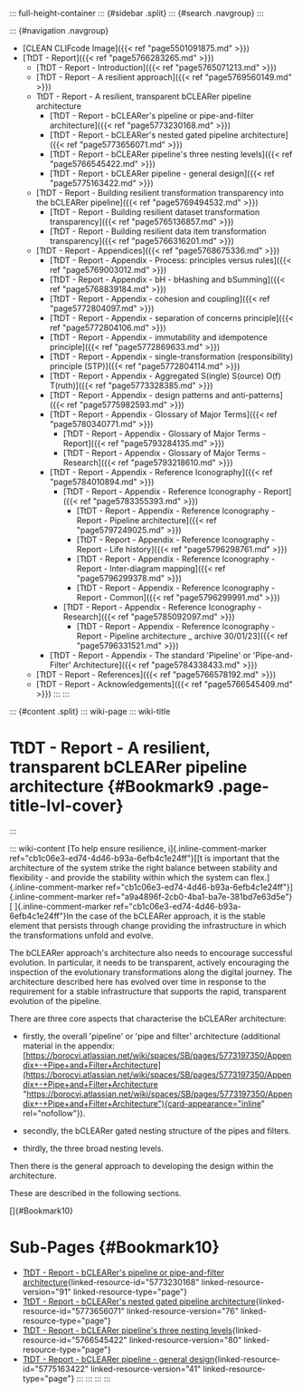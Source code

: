 ::: full-height-container
::: {#sidebar .split}
::: {#search .navgroup}
:::

::: {#navigation .navgroup}
-   [CLEAN CLIFcode Image]({{< ref "page5501091875.md" >}})
-   [TtDT - Report]({{< ref "page5766283265.md" >}})
    -   [TtDT - Report - Introduction]({{< ref "page5765071213.md" >}})
    -   [TtDT - Report - A resilient approach]({{< ref "page5769560149.md" >}})
    -   TtDT - Report - A resilient, transparent bCLEARer pipeline
        architecture
        -   [TtDT - Report - bCLEARer\'s pipeline or pipe-and-filter
            architecture]({{< ref "page5773230168.md" >}})
        -   [TtDT - Report - bCLEARer\'s nested gated pipeline
            architecture]({{< ref "page5773656071.md" >}})
        -   [TtDT - Report - bCLEARer pipeline\'s three nesting
            levels]({{< ref "page5766545422.md" >}})
        -   [TtDT - Report - bCLEARer pipeline - general
            design]({{< ref "page5775163422.md" >}})
    -   [TtDT - Report - Building resilient transformation transparency
        into the bCLEARer pipeline]({{< ref "page5769494532.md" >}})
        -   [TtDT - Report - Building resilient dataset transformation
            transparency]({{< ref "page5765136857.md" >}})
        -   [TtDT - Report - Building resilient data item transformation
            transparency]({{< ref "page5766316201.md" >}})
    -   [TtDT - Report - Appendices]({{< ref "page5768675336.md" >}})
        -   [TtDT - Report - Appendix - Process: principles versus
            rules]({{< ref "page5769003012.md" >}})
        -   [TtDT - Report - Appendix - bH - bHashing and
            bSumming]({{< ref "page5768839184.md" >}})
        -   [TtDT - Report - Appendix - cohesion and
            coupling]({{< ref "page5772804097.md" >}})
        -   [TtDT - Report - Appendix - separation of concerns
            principle]({{< ref "page5772804106.md" >}})
        -   [TtDT - Report - Appendix - immutability and idempotence
            principle]({{< ref "page5772869633.md" >}})
        -   [TtDT - Report - Appendix - single-transformation
            (responsibility) principle (STP)]({{< ref "page5772804114.md" >}})
        -   [TtDT - Report - Appendix - Aggregated S(ingle) S(ource)
            O(f) T(ruth)]({{< ref "page5773328385.md" >}})
        -   [TtDT - Report - Appendix - design patterns and
            anti-patterns]({{< ref "page5775982593.md" >}})
        -   [TtDT - Report - Appendix - Glossary of Major
            Terms]({{< ref "page5780340771.md" >}})
            -   [TtDT - Report - Appendix - Glossary of Major Terms -
                Report]({{< ref "page5793284135.md" >}})
            -   [TtDT - Report - Appendix - Glossary of Major Terms -
                Research]({{< ref "page5793218610.md" >}})
        -   [TtDT - Report - Appendix - Reference
            Iconography]({{< ref "page5784010894.md" >}})
            -   [TtDT - Report - Appendix - Reference Iconography -
                Report]({{< ref "page5783355393.md" >}})
                -   [TtDT - Report - Appendix - Reference Iconography -
                    Report - Pipeline architecture]({{< ref "page5797249025.md" >}})
                -   [TtDT - Report - Appendix - Reference Iconography -
                    Report - Life history]({{< ref "page5796298761.md" >}})
                -   [TtDT - Report - Appendix - Reference Iconography -
                    Report - Inter-diagram mapping]({{< ref "page5796299378.md" >}})
                -   [TtDT - Report - Appendix - Reference Iconography -
                    Report - Common]({{< ref "page5796299991.md" >}})
            -   [TtDT - Report - Appendix - Reference Iconography -
                Research]({{< ref "page5785092097.md" >}})
                -   [TtDT - Report - Appendix - Reference Iconography -
                    Report - Pipeline architecture \_ archive
                    30/01/23]({{< ref "page5796331521.md" >}})
        -   [TtDT - Report - Appendix - The standard \'Pipeline\' or
            \'Pipe-and-Filter\' Architecture]({{< ref "page5784338433.md" >}})
    -   [TtDT - Report - References]({{< ref "page5766578192.md" >}})
    -   [TtDT - Report - Acknowledgements]({{< ref "page5766545409.md" >}})
:::
:::

::: {#content .split}
::: wiki-page
::: wiki-title
# TtDT - Report - A resilient, transparent bCLEARer pipeline architecture {#Bookmark9 .page-title-lvl-cover}
:::

::: wiki-content
[To help ensure resilience, i]{.inline-comment-marker
ref="cb1c06e3-ed74-4d46-b93a-6efb4c1e24ff"}[[t is important that the
architecture of the system strike the right balance between stability
and flexibility - and provide the stability within which the system can
flex.]{.inline-comment-marker
ref="cb1c06e3-ed74-4d46-b93a-6efb4c1e24ff"}]{.inline-comment-marker
ref="a9a4896f-2cb0-4ba1-ba7e-381bd7e63d5e"}[ ]{.inline-comment-marker
ref="cb1c06e3-ed74-4d46-b93a-6efb4c1e24ff"}In the case of the bCLEARer
approach, it is the stable element that persists through change
providing the infrastructure in which the transformations unfold and
evolve.

The bCLEARer approach's architecture also needs to encourage successful
evolution. In particular, it needs to be transparent, actively
encouraging the inspection of the evolutionary transformations along the
digital journey. The architecture described here has evolved over time
in response to the requirement for a stable infrastructure that supports
the rapid, transparent evolution of the pipeline.

There are three core aspects that characterise the bCLEARer
architecture:

-   firstly, the overall 'pipeline' or 'pipe and filter' architecture
    (additional material in the appendix:
    [https://borocvi.atlassian.net/wiki/spaces/SB/pages/5773197350/Appendix+-+Pipe+and+Filter+Architecture](https://borocvi.atlassian.net/wiki/spaces/SB/pages/5773197350/Appendix+-+Pipe+and+Filter+Architecture "https://borocvi.atlassian.net/wiki/spaces/SB/pages/5773197350/Appendix+-+Pipe+and+Filter+Architecture"){card-appearance="inline"
    rel="nofollow"}).

-   secondly, the bCLEARer gated nesting structure of the pipes and
    filters.

-   thirdly, the three broad nesting levels.

Then there is the general approach to developing the design within the
architecture.

These are described in the following sections.

[]{#Bookmark10}

# Sub-Pages {#Bookmark10}

-   [TtDT - Report - bCLEARer\'s pipeline or pipe-and-filter
    architecture](page5773230168.md#Bookmark11 "TtDT - Report - bCLEARer's pipeline or pipe-and-filter architecture"){linked-resource-id="5773230168"
    linked-resource-version="91" linked-resource-type="page"}
-   [TtDT - Report - bCLEARer\'s nested gated pipeline
    architecture](page5773656071.md#Bookmark28 "TtDT - Report - bCLEARer's nested gated pipeline architecture"){linked-resource-id="5773656071"
    linked-resource-version="76" linked-resource-type="page"}
-   [TtDT - Report - bCLEARer pipeline\'s three nesting
    levels](page5766545422.md#Bookmark36 "TtDT - Report - bCLEARer pipeline's three nesting levels"){linked-resource-id="5766545422"
    linked-resource-version="80" linked-resource-type="page"}
-   [TtDT - Report - bCLEARer pipeline - general
    design](page5775163422.md#Bookmark44 "TtDT - Report - bCLEARer pipeline - general design"){linked-resource-id="5775163422"
    linked-resource-version="41" linked-resource-type="page"}
:::
:::
:::
:::
